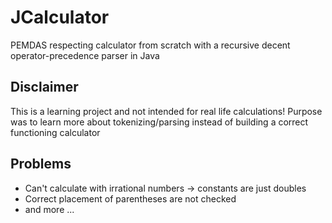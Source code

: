 # JCalculator

PEMDAS respecting calculator from scratch with a recursive decent operator-precedence parser in Java

## Disclaimer

This is a learning project and not intended for real life calculations!
Purpose was to learn more about tokenizing/parsing instead of building a correct functioning calculator

## Problems

- Can't calculate with irrational numbers -> constants are just doubles
- Correct placement of parentheses are not checked
- and more ...
